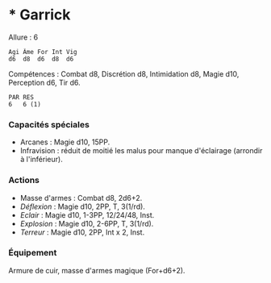 # * Garrick

Allure : 6

	Agi	Âme	For	Int	Vig
	d6	d8	d6	d8	d6

Compétences : Combat d8, Discrétion d8, Intimidation d8, Magie d10, Perception d6, Tir d6.

	PAR	RES
	6	6 (1)

### Capacités spéciales
- Arcanes : Magie d10, 15PP.
- Infravision : réduit de moitié les malus pour manque d'éclairage (arrondir à l'inférieur).

### Actions
- Masse d'armes : Combat d8, 2d6+2.
- _Déflexion_ : Magie d10, 2PP, T, 3(1/rd).
- _Eclair_ : Magie d10, 1-3PP, 12/24/48, Inst.
- _Explosion_ : Magie d10, 2-6PP, T, 3(1/rd).
- _Terreur_ : Magie d10, 2PP, Int x 2, Inst.

### Équipement
Armure de cuir, masse d'armes magique (For+d6+2).
